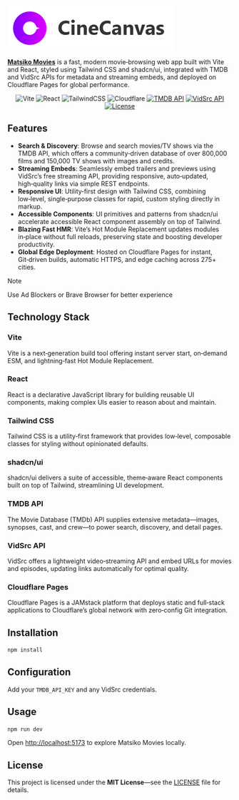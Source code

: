 
<img src="./src/assets/CineCanvas_white_bg.png" alt="Matsiko Movies Logo"/>





[**Matsiko Movies**](https://cinecanvas.pages.dev/)
 is a fast, modern movie‑browsing web app built with Vite and React, styled using Tailwind CSS and shadcn/ui, integrated with TMDB and VidSrc APIs for metadata and streaming embeds, and deployed on Cloudflare Pages for global performance.
<p align="center">
  <img src="https://img.shields.io/badge/vite-%23646CFF.svg?style=for-the-badge&logo=vite&logoColor=white" alt="Vite"/> 
  <img src="https://img.shields.io/badge/react-%2320232a.svg?style=for-the-badge&logo=react&logoColor=%2361DAFB" alt="React"/> 
  <img src="https://img.shields.io/badge/tailwindcss-%2338B2AC.svg?style=for-the-badge&logo=tailwind-css&logoColor=white" alt="TailwindCSS"/> 
  <img src="https://img.shields.io/badge/Cloudflare-F38020?style=for-the-badge&logo=Cloudflare&logoColor=white" alt="Cloudflare"/> 
  <a href="https://developers.themoviedb.org/4/"><img src="https://img.shields.io/badge/TMDB_API-v4-blue?logo=themoviedatabase&logoColor=fff" alt="TMDB API"/></a> 
  <a href="https://vidsrc.icu/"><img src="https://img.shields.io/badge/VidSrc-Embed%20Streaming-informational" alt="VidSrc API"/></a> 
  <a href="LICENSE"><img src="https://img.shields.io/badge/License-MIT-yellow?logo=mit&logoColor=000" alt="License"/></a>
</p>


## Features  
- **Search & Discovery**: Browse and search movies/TV shows via the TMDB API, which offers a community‑driven database of over 800,000 films and 150,000 TV shows with images and credits. 
- **Streaming Embeds**: Seamlessly embed trailers and previews using VidSrc’s free streaming API, providing responsive, auto‑updated, high‑quality links via simple REST endpoints.  
- **Responsive UI**: Utility‑first design with Tailwind CSS, combining low‑level, single‑purpose classes for rapid, custom styling directly in markup.  
- **Accessible Components**: UI primitives and patterns from shadcn/ui accelerate accessible React component assembly on top of Tailwind.  
- **Blazing Fast HMR**: Vite’s Hot Module Replacement updates modules in‑place without full reloads, preserving state and boosting developer productivity.  
- **Global Edge Deployment**: Hosted on Cloudflare Pages for instant, Git‑driven builds, automatic HTTPS, and edge caching across 275+ cities.  


> [!NOTE]
> Use Ad Blockers or Brave Browser for better experience

## Technology Stack  

### Vite  
Vite is a next‑generation build tool offering instant server start, on‑demand ESM, and lightning‑fast Hot Module Replacement.  

### React  
React is a declarative JavaScript library for building reusable UI components, making complex UIs easier to reason about and maintain.  

### Tailwind CSS  
Tailwind CSS is a utility‑first framework that provides low‑level, composable classes for styling without opinionated defaults.  

### shadcn/ui  
shadcn/ui delivers a suite of accessible, theme‑aware React components built on top of Tailwind, streamlining UI development.  

### TMDB API  
The Movie Database (TMDb) API supplies extensive metadata—images, synopses, cast, and crew—to power search, discovery, and detail pages.  

### VidSrc API  
VidSrc offers a lightweight video‑streaming API and embed URLs for movies and episodes, updating links automatically for optimal quality.  

### Cloudflare Pages  
Cloudflare Pages is a JAMstack platform that deploys static and full‑stack applications to Cloudflare’s global network with zero‑config Git integration.  


## Installation
```bash
npm install
```

## Configuration   
  Add your `TMDB_API_KEY` and any VidSrc credentials.  

## Usage  
```bash
npm run dev
```  
Open [http://localhost:5173](http://localhost:5173) to explore Matsiko Movies locally.

## License  
This project is licensed under the **MIT License**—see the [LICENSE](LICENSE) file for details.  
